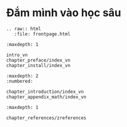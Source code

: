 Đắm mình vào học sâu
========================

```eval_rst
.. raw:: html
   :file: frontpage.html
```

```toc
:maxdepth: 1

intro_vn
chapter_preface/index_vn
chapter_install/index_vn
```

```toc
:maxdepth: 2
:numbered:

chapter_introduction/index_vn
chapter_appendix_math/index_vn
```

```toc
:maxdepth: 1

chapter_references/zreferences
```
